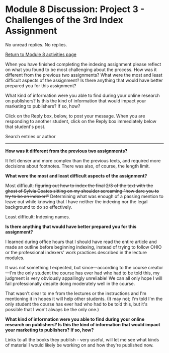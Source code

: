 # Module 8 Discussion: Project 3 - Challenges of the 3rd Index Assignment

No unread replies. No replies.

[Return to Module 8 activities page](https://onlinelearning.berkeley.edu/courses/1939224/pages/module-8 "Module 8")

When you have finished completing the indexing assignment please reflect on what you found to be most challenging about the process. How was it different from the previous two assignments? What were the most and least difficult aspects of the assignment? Is there anything that would have better prepared you for this assignment?

What kind of information were you able to find during your online research on publishers? Is this the kind of information that would impact your marketing to publishers? If so, how?

Click on the Reply box, below, to post your message. When you are responding to another student, click on the Reply box immediately below that student's post.

Search entries or author

-------

**How was it different from the previous two assignments?** 

It felt denser and more complex than the previous texts, and required more decisions about footnotes. There was also, of course, the length limit. 

**What were the most and least difficult aspects of the assignment?** 

Most difficult: ~~figuring out how to index the final 2/3 of the text with the ghost of Sylvia Coates sitting on my shoulder screaming "how dare you to try to be an indexer!"~~ Determining what was enough of a passing mention to leave out while knowing that I have neither the indexing nor the legal background to do so effectively. 

Least difficult: Indexing names. 

**Is there anything that would have better prepared you for this assignment?**

I learned during office hours that I should have read the entire article and made an outline before beginning indexing, instead of trying to follow OHIO or the professional indexers' work practices described in the lecture modules. 

It was not something I expected, but since—according to the course creator—I'm the only student the course has ever had who had to be told this, my judgment is very obviously appallingly unreliable! We can all only hope I will fail professionally despite doing moderately well in the course. 

That wasn't clear to me from the lectures or the instructions and I'm mentioning it in hopes it will help other students. (It may not; I'm told I'm the only student the course has ever had who had to be told this, but it's possible that I won't always be the only one.)


**What kind of information were you able to find during your online research on publishers? Is this the kind of information that would impact your marketing to publishers? If so, how?**

Links to all the books they publish - very useful, will let me see what kinds of material I would likely be working on and how they're published now. 